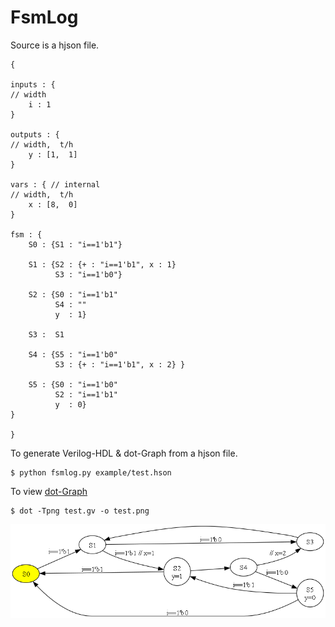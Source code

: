 # FsmLog
Source is a hjson file.
```
{

inputs : {
// width
    i : 1
}

outputs : {
// width,  t/h
    y : [1,  1]
}

vars : { // internal
// width,  t/h
    x : [8,  0]
}

fsm : {
    S0 : {S1 : "i==1'b1"}

    S1 : {S2 : {+ : "i==1'b1", x : 1}
          S3 : "i==1'b0"}

    S2 : {S0 : "i==1'b1"
          S4 : ""
          y  : 1}

    S3 :  S1

    S4 : {S5 : "i==1'b0"
          S3 : {+ : "i==1'b1", x : 2} }

    S5 : {S0 : "i==1'b0"
          S2 : "i==1'b1"
          y  : 0}
}

}
```
To generate Verilog-HDL & dot-Graph from a hjson file.
```
$ python fsmlog.py example/test.hson
```

To view [dot-Graph](http://www.graphviz.org/)
```
$ dot -Tpng test.gv -o test.png
```
![](./example/test.png)
